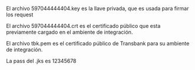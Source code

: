 El archivo 597044444404.key es la llave privada, que es usada para firmar los request

El archivo 597044444404.crt es el certificado público que esta previamente cargado en el ambiente de integración.

El archivo tbk.pem es el certificado público de Transbank para su ambiente de integración.

La pass del .jks es 12345678